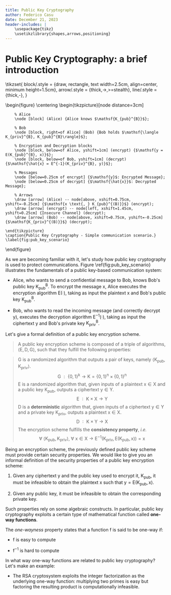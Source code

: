 ```yaml
---
title: Public Key Cryptography
author: Federico Casu
date: December 21, 2023
header-includes: | 
    \usepackage{tikz}
    \usetikzlibrary{shapes,arrows,positioning}
---
```



# Public Key Cryptography: a brief introduction

\tikzset{
  block/.style = {draw, rectangle, text width=2.5cm, align=center, minimum height=1.5cm},
  arrow/.style = {thick,->,>=stealth},
  line/.style = {thick,-},
}

\begin{figure}
    \centering
    \begin{tikzpicture}[node distance=3cm]

        % Alice
        \node [block] (Alice) {Alice knows $\mathsf{K_{pub}^{B}}$};

        % Bob
        \node [block, right=of Alice] (Bob) {Bob holds $\mathsf{\langle K_{priv}^{B}, K_{pub}^{B}\rangle}$};

        % Encryption and Decryption blocks
        \node [block, below=of Alice, yshift=1cm] (encrypt) {$\mathsf{y = E(K_{pub}^{B}, x)}$};
        \node [block, below=of Bob, yshift=1cm] (decrypt) {$\mathsf{\hat{x} = E^{-1}(K_{priv}^{B}, y)}$};

        % Messages
        \node [below=0.25cm of encrypt] {$\mathsf{y}$: Encrypted Message};
        \node [below=0.25cm of decrypt] {$\mathsf{\hat{x}}$: Decrypted Message};

        % Arrows
        \draw [arrow] (Alice) -- node[above, xshift=0.75cm, yshift=-0.25cm] {$\mathsf{x \text{, } K_{pub}^{(B)}}$} (encrypt);
        \draw [arrow] (encrypt) -- node[left, xshift=1.45cm, yshift=0.25cm] {Insecure Channel} (decrypt);
        \draw [arrow] (Bob) -- node[above, xshift=0.75cm, yshift=-0.25cm] {$\mathsf{K_{priv}^{(B)}}$} (decrypt);

    \end{tikzpicture}
    \caption{Public Key Cryptography - Simple communication scenario.}
    \label{fig:pub_key_scenario}
\end{figure}

As we are becoming familiar with it, let's study how $\mathsf{public \text{ } key \text{ } cryptography}$ is used to protect communications. Figure \ref{fig:pub_key_scenario} illustrates the fundamentals of a public key-based communication system:

- Alice, who wants to send a confidential message to Bob, knows Bob's public key $\mathsf{K_{pub}^{B}}$. To encrypt the message $\mathsf{x}$, Alice executes the encryption algorithm $\mathsf{E(\cdot)}$, taking as input the plaintext $\mathsf{x}$ and Bob's public key $\mathsf{K_{pub}^{B}}$.

- Bob, who wants to read the incoming message (and correctly decrypt $\mathsf{y}$), executes the decryption algorithm $\mathsf{E^{-1}(\cdot)}$, taking as input the ciphertext $\mathsf{y}$ and Bob's private key $\mathsf{K_{priv}^{B}}$.

Let's give a formal definition of a public key encryption scheme.

> A public key encryption scheme is composed of a triple of algorithms, $\mathsf{\langle E, D, G\rangle}$, such that they fulfill the following properties:

> $\mathsf{G}$ is a randomized algorithm that outputs a pair of keys, namely $\mathsf{\langle K_{pub}, K_{priv} \rangle}$.
$$
    \mathsf{G \text{ } : \text{ } \{0,1\}^{k} \rightarrow K = \{0,1\}^{n} \times \{0,1\}^{n}}
$$
> $\mathsf{E}$ is a randomized algorithm that, given inputs of a plaintext $\mathsf{x \in X}$ and a public key $\mathsf{K_{pub}}$, outputs a ciphertext $\mathsf{y \in Y}$.
$$
    \mathsf{E \text{ } : \text{ } K \times X \rightarrow Y}
$$
> $\mathsf{D}$ is a **deterministic** algorithm that, given inputs of a ciphertext $\mathsf{y \in Y}$ and a private key $\mathsf{K_{priv}}$, outputs a plaintext $\mathsf{x \in X}$.
$$
    \mathsf{D \text{ } : \text{ } K \times Y \rightarrow X}
$$
> The encryption scheme fulfills the **consistency property**, *i.e.*
$$
    \mathsf{\forall \text{ } \langle K_{pub}, K_{priv} \rangle \text{, } \forall \text{ } x \in X \rightarrow E^{-1}(K_{priv}, E(K_{pub}, x)) = x}
$$

Being an encryption scheme, the previously defined public key scheme must provide certain security properties. We would like to give you an informal definition of the security properties of a public key encryption scheme:

1. Given any ciphertext $\mathsf{y}$ and the public key used to encrypt it, $\mathsf{K_{\text{pub}}}$, it must be infeasible to obtain the plaintext $\mathsf{x}$ such that $\mathsf{y = E(K_{\text{pub}}, x)}$.

2. Given any public key, it must be infeasible to obtain the corresponding private key.
 
Such properties rely on some algebraic constructs. In particular, public key cryptography exploits a certain type of mathematical function called **one-way functions**.

The *one-wayness* property states that a function $\mathsf{f}$ is said to be one-way if:

- $\mathsf{f \text{ } is \text{ } easy \text{ } to \text{ } compute}$

- $\mathsf{f^{-1} \text{ } is \text{ } hard \text{ } to \text{ } compute}$

In what way $\mathsf{one\text{-}way}$ functions are related to public key cryptography? Let's make an example:

- The $\mathsf{RSA}$ cryptosystem exploits the integer factorization as the underlying $\mathsf{one\text{-}way}$ function: multiplying two primes is easy but factoring the resulting product is computationally infeasible.